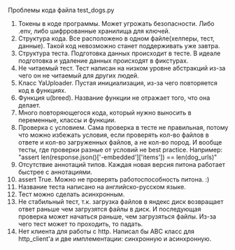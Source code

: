 Проблемы кода файла test_dogs.py

1. Токены в коде программы. Может угрожать безопасности. Либо .env, либо шифррованные хранилища для ключей.
2. Структура кода. Все расположено в одном файле(хелперы, тест, данные). Такой код невозможно станет поддерживать уже завтра.
3. Структура теста. Подготовка данных происходит в тесте. В идеале подготовка и удаление данных происходят в фикстурах.
4. Не читаемый тест. Тест написан на низком уровне абстракций из-за чего он не читаемый для других людей. 
5. Класс YaUploader. Пустая инициализация, из-за чего повторяется код в функциях.
6. Функция u(breed). Название функции не отражает того, что она делает.
7. Много повторяющегося кода, который нужно выносить в переменные, классы и функции.
8. Проверка с условием. Сама проверка в тесте не правильная, потому что можно избежать условия, если проверять кол-во файлов в ответе и кол-во загруженных файлов, а не кол-во пород. И вообще тесты, где проверки разные от условий не best practice.
    Например: "assert len(response.json()['-embedded']['items']) == len(dog_urls)"
9. Отсутствие аннотаций типов. Каждая новая версия питона работает быстрее с аннотациями.
10. assert True. Можно не проверять работоспособность питона. :)
11. Название теста написано на английско-русском языке.
12. Тест можно сделать асинхронным.
13. Не стабильный тест, т.к. загрузка файлов в яндекс диск возвращает ответ раньше чем загрузятся файлы в диск. И последующая проверка может начаться раньше, чем загрузяться файлы. Из-за чего тест может то проходить, то падать.
14. Нет клиента для работы с http. Написал бы ABC класс для http_client'а и две имплементации: синхронную и асинхронную.
    
